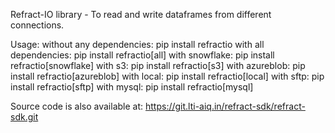 
Refract-IO library -
To read and write dataframes from different connections.

Usage:
without any dependencies: pip install refractio
with all dependencies: pip install refractio[all]
with snowflake: pip install refractio[snowflake]
with s3: pip install refractio[s3]
with azureblob: pip install refractio[azureblob]
with local: pip install refractio[local]
with sftp: pip install refractio[sftp]
with mysql: pip install refractio[mysql]

Source code is also available at: https://git.lti-aiq.in/refract-sdk/refract-sdk.git

